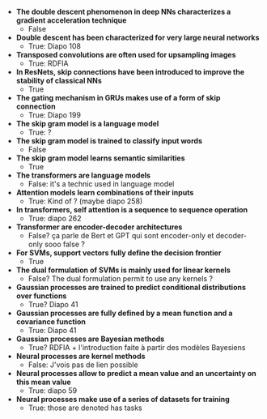 - **The double descent phenomenon in deep NNs characterizes a gradient acceleration technique**
  - False
- **Double descent has been characterized for very large neural networks**
  - True: Diapo 108
- **Transposed convolutions are often used for upsampling images**
  - True: RDFIA
- **In ResNets, skip connections have been introduced to improve the stability of classical NNs**
  - True
- **The gating mechanism in GRUs makes use of a form of skip connection**
  - True: Diapo 199
- **The skip gram model is a language model**
  - True: ?
- **The skip gram model is trained to classify input words**
  - False
- **The skip gram model learns semantic similarities**
  - True
- **The transformers are language models**
  - False: it's a technic used in language model
- **Attention models learn combinations of their inputs**
  - True: Kind of ? (maybe diapo 258)
- **In transformers, self attention is a sequence to sequence operation**
  - True: diapo 262
- **Transformer are encoder-decoder architectures**
  - False? ça parle de Bert et GPT qui sont encoder-only et decoder-only sooo false ?
- **For SVMs, support vectors fully define the decision frontier**
  - True
- **The dual formulation of SVMs is mainly used for linear kernels**
  - False? The dual formulation permit to use any kernels ?
- **Gaussian processes are trained to predict conditional distributions over functions**
  - True? Diapo 41
- **Gaussian processes are fully defined by a mean function and a covariance function**
  - True: Diapo 41
- **Gaussian processes are Bayesian methods**
  - True? RDFIA + l'introduction faite à partir des modèles Bayesiens
- **Neural processes are kernel methods**
  - False: J'vois pas de lien possible
- **Neural processes allow to predict a mean value and an uncertainty on this mean value**
  - True: diapo 59
- **Neural processes make use of a series of datasets for training**
  - True: those are denoted has tasks

